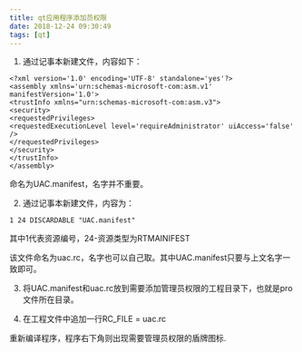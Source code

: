 ```yaml
---
title: qt应用程序添加员权限
date: 2018-12-24 09:30:49
tags: [qt]
---
```


1. 通过记事本新建文件，内容如下：
```
<?xml version='1.0' encoding='UTF-8' standalone='yes'?> 
<assembly xmlns='urn:schemas-microsoft-com:asm.v1' manifestVersion='1.0'> 
<trustInfo xmlns="urn:schemas-microsoft-com:asm.v3"> 
<security> 
<requestedPrivileges> 
<requestedExecutionLevel level='requireAdministrator' uiAccess='false' /> 
</requestedPrivileges> 
</security> 
</trustInfo> 
</assembly> 
```
命名为UAC.manifest，名字并不重要。

2. 通过记事本新建文件，内容为：
```
1 24 DISCARDABLE "UAC.manifest"
```

其中1代表资源编号，24-资源类型为RTMAINIFEST

该文件命名为uac.rc，名字也可以自己取。其中UAC.manifest只要与上文名字一致即可。

3. 将UAC.manifest和uac.rc放到需要添加管理员权限的工程目录下，也就是pro文件所在目录。


4. 在工程文件中追加一行RC_FILE = uac.rc

重新编译程序，程序右下角则出现需要管理员权限的盾牌图标.




